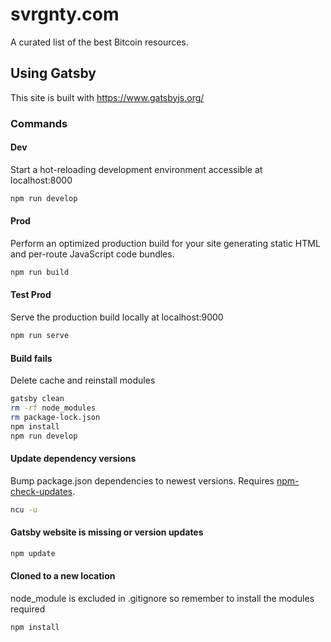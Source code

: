 # svrgnty.com

A curated list of the best Bitcoin resources.

## Using Gatsby

This site is built with https://www.gatsbyjs.org/

### Commands

#### Dev
Start a hot-reloading development environment accessible at localhost:8000
```sh
npm run develop
```

#### Prod
Perform an optimized production build for your site generating static HTML and per-route JavaScript code bundles.
```sh
npm run build
```
#### Test Prod
Serve the production build locally at localhost:9000
```sh
npm run serve
```

#### Build fails 
Delete cache and reinstall modules
```sh
gatsby clean
rm -rf node_modules
rm package-lock.json
npm install
npm run develop
```

#### Update dependency versions
Bump package.json dependencies to newest versions. Requires [npm-check-updates](https://www.npmjs.com/package/npm-check-updates).
```sh
ncu -u
```

#### Gatsby website is missing or version updates
```sh
npm update
```

#### Cloned to a new location
node_module is excluded in .gitignore so remember to install the modules required
```sh
npm install
```